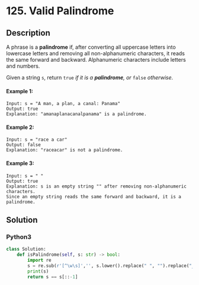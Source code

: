 # 125. Valid Palindrome

## Description
A phrase is a **palindrome** if, after converting all uppercase letters into lowercase letters and removing all non-alphanumeric characters, it reads the same forward and backward. Alphanumeric characters include letters and numbers.

Given a string `s`, return `true` *if it is a **palindrome**, or* `false` *otherwise*.

#### Example 1:
```
Input: s = "A man, a plan, a canal: Panama"
Output: true
Explanation: "amanaplanacanalpanama" is a palindrome.
```

#### Example 2:
```
Input: s = "race a car"
Output: false
Explanation: "raceacar" is not a palindrome.
```

#### Example 3:
```
Input: s = " "
Output: true
Explanation: s is an empty string "" after removing non-alphanumeric characters.
Since an empty string reads the same forward and backward, it is a palindrome.
```


## Solution

### Python3
```python
class Solution:
    def isPalindrome(self, s: str) -> bool:
        import re 
        s = re.sub(r'[^\w\s]','', s.lower().replace(" ", "").replace("_", ""))
        print(s)
        return s == s[::-1]
```